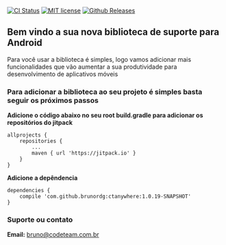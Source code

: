[![CI Status](https://travis-ci.org/brunordg/ctanywhere.svg?branch=master&style=flat-square)](https://travis-ci.org/brunordg/ctanywhere)
[![MIT license](https://img.shields.io/dub/l/vibe-d.svg?style=flat-square)](http://opensource.org/licenses/MIT)
[![Github Releases](https://img.shields.io/github/downloads/atom/atom/latest/total.svg?style=flat-square)](https://github.com/brunordg/ctanywhere)

## Bem vindo a sua nova biblioteca de suporte para Android 

Para você usar a biblioteca é simples, logo vamos adicionar mais funcionalidades que vão aumentar a sua produtividade para desenvolvimento de aplicativos móveis


### Para adicionar a biblioteca ao seu projeto é simples basta seguir os próximos passos

**Adicione o código abaixo no seu root build.gradle para adicionar os repositórios do jitpack**

```
allprojects {
	repositories {
		...
		maven { url 'https://jitpack.io' }
	}
}
```

**Adicione a depêndencia**

```
dependencies {
	compile 'com.github.brunordg:ctanywhere:1.0.19-SNAPSHOT'
}
```

### Suporte ou contato

**Email:** bruno@codeteam.com.br
